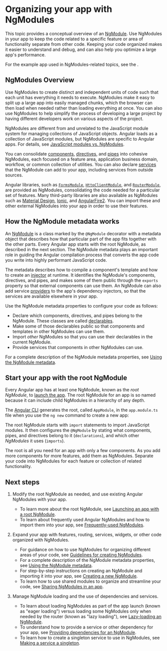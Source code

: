 # Organizing your app with NgModules

This topic provides a conceptual overview of an [NgModule](guide/glossary#ngmodule "Definition of NgModule").
Use NgModules in your app to keep the code related to a specific feature or area of functionality separate from other code.
Keeping your code organized makes it easier to understand and debug, and can also help you optimize a large app's performance.

<div class="alert is-helpful">

For the example app used in NgModules-related topics, see the <live-example></live-example>.

</div>

## NgModules Overview

Use NgModules to create distinct and independent units of code such that each unit has everything it needs to execute.
NgModules make it easy to split up a large app into easily managed chunks, which the browser can then load when needed rather than loading everything at once.
You can also use NgModules to help simplify the process of developing a large project by having different developers work on various aspects of the project.

<div class="alert is-important">

NgModules are different from and unrelated to the JavaScript module system for managing collections of JavaScript objects.
Angular loads as a collection of JavaScript modules, but NgModules are specific to Angular apps.
For details, see [JavaScript modules vs. NgModules](guide/ngmodule-vs-jsmodule "JavaScript modules vs. NgModules").

</div>

You can consolidate [components](guide/glossary#component "Definition of component"), [directives](guide/glossary#directive "Definition of directive"), and [pipes](guide/glossary#pipe "Definition of pipe)") into cohesive NgModules, each focused on a feature area, application business domain, workflow, or common collection of utilities.
You can also declare [services](guide/glossary#service "Definition of service") that the NgModule can add to your app, including services from outside sources.

Angular libraries, such as [`FormsModule`](api/forms/FormsModule "FormsModule API"), [`HttpClientModule`](api/common/http/HttpClientModule "HttpClientModule API"), and [`RouterModule`](api/router/RouterModule "RouterModule API"), are provided as NgModules, consolidating the code needed for a particular set of features.
Many third-party libraries are also available as NgModules such as
<a href="https://material.angular.io/">Material Design</a>,
<a href="http://ionicframework.com/">Ionic</a>, and
<a href="https://github.com/angular/angularfire2">AngularFire2</a>.
You can import these and other external NgModules into your app in order to use their features.

## How the NgModule metadata works

An [NgModule](guide/glossary#ngmodule "Definition of NgModule") is a class marked by the `@NgModule` decorator with a metadata object that describes how that particular part of the app fits together with the other parts.
Every Angular app starts with the root NgModule, as described in the next section.
The NgModule metadata plays an important role in guiding the Angular compilation process that converts the app code you write into highly performant JavaScript code.

The metadata describes how to compile a component's template and how to create an [injector](guide/glossary#injector "Definition of injector") at runtime.
It identifies the NgModule's components, directives, and pipes,
and makes some of them public through the `exports` property so that external components can use them.
An NgModule can also add service [providers](guide/glossary#provider "Definition of provider") to the app's dependency injectors, so that the services are available elsewhere in your app.

Use the NgModule metadata properties to configure your code as follows:

* Declare which components, directives, and pipes belong to the NgModule.
These classes are called [declarables](guide/glossary#declarable "Definition of a declarable").
* Make some of those declarables public so that components and templates in other NgModules can use them.
* Import _other_ NgModules so that you can use their declarables in the current NgModule.
* Provide services that components in other NgModules can use.

For a complete description of the NgModule metadata properties, see [Using the NgModule metadata](guide/ngmodule-api "Using the NgModule metadata").

## Start your app with the root NgModule

Every Angular app has at least one NgModule, known as the _root NgModule_, to [launch the app](guide/bootstrapping "Launching an app with a root NgModule").
The root NgModule for an app is so named because it can include child NgModules in a hierarchy of any depth.

The [Angular CLI](cli) generates the root, called `AppModule`, in the `app.module.ts` file when you use the `ng new` command to create a new app:

<code-example path="ngmodules/src/app/app.module.1.ts" header="src/app/app.module.ts (default AppModule)"></code-example>

The root NgModule starts with `import` statements to import JavaScript modules.
It then configures the `@NgModule` by stating what components, pipes, and directives belong to it (`declarations`), and which other _NgModules_ it uses (`imports`).

The root is all you need for an app with only a few components.
As you add more components for more features, add them as NgModules.
Separate your code into NgModules for each feature or collection of related functionality.

## Next steps

1. Modify the root NgModule as needed, and use existing Angular NgModules with your app.

   * To learn more about the root NgModule, see [Launching an app with a root NgModule](guide/bootstrapping "Launching an app with a root NgModule").
   * To learn about frequently used Angular NgModules and how to import them into your app, see [Frequently-used NgModules](guide/frequent-ngmodules "Frequently-used NgModules").

2. Expand your app with features, routing, services, widgets, or other code organized with NgModules.

   * For guidance on how to use NgModules for organizing different areas of your code, see [Guidelines for creating NgModules](guide/module-types "Guidelines for creating NgModules").
   * For a complete description of the NgModule metadata properties, see [Using the NgModule metadata](guide/ngmodule-api "Using the NgModule metadata").
   * For step-by-step instructions on creating an NgModule and importing it into your app, see [Creating a new NgModule](guide/feature-modules "Creating a new NgModule").
   * To learn how to use shared modules to organize and streamline your code, see [Sharing NgModules in an app](guide/sharing-ngmodules "Sharing NgModules in an app").

3. Manage NgModule loading and the use of dependencies and services.

   * To learn about loading NgModules as part of the app launch (known as "eager loading") versus loading some NgModules only when needed by the router (known as "lazy loading"), see [Lazy-loading an NgModule](guide/lazy-loading-ngmodules "Lazy-loading an NgModule").
   * To understand how to provide a service or other dependency for your app, see [Providing dependencies for an NgModule](guide/providers "Providing dependencies for an NgModule").
   * To learn how to create a singleton service to use in NgModules, see [Making a service a singleton](guide/singleton-services "Making a service a singleton").
